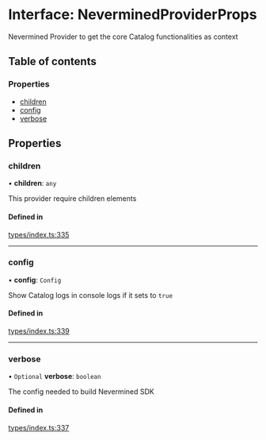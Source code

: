 # Interface: NeverminedProviderProps

Nevermined Provider to get the core Catalog functionalities as context

## Table of contents

### Properties

- [children](NeverminedProviderProps.md#children)
- [config](NeverminedProviderProps.md#config)
- [verbose](NeverminedProviderProps.md#verbose)

## Properties

### children

• **children**: `any`

This provider require children elements

#### Defined in

[types/index.ts:335](https://github.com/nevermined-io/components-catalog/blob/a83ee34/lib/src/types/index.ts#L335)

___

### config

• **config**: `Config`

Show Catalog logs in console logs if it sets to `true`

#### Defined in

[types/index.ts:339](https://github.com/nevermined-io/components-catalog/blob/a83ee34/lib/src/types/index.ts#L339)

___

### verbose

• `Optional` **verbose**: `boolean`

The config needed to build Nevermined SDK

#### Defined in

[types/index.ts:337](https://github.com/nevermined-io/components-catalog/blob/a83ee34/lib/src/types/index.ts#L337)
